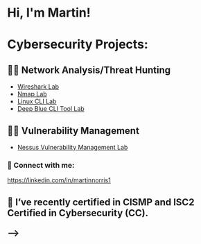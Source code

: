 <h1>Hi, I'm Martin! </h1>
<!DOCTYPE html>
<html class="no-js" lang="en">
<head>

<h1>Cybersecurity Projects:</h1>
    <!--- basic page needs
    ================================================== -->
    <meta charset="utf-8">
    <meta name="description" content="">
    <meta name="author" content="">

<h2>👨‍💻 Network Analysis/Threat Hunting</h2>

  - [Wireshark Lab](https://github.com/mdnorris1/WiresharkLab)
  - [Nmap Lab](https://github.com/mdnorris1/WiresharkLab)
  - [Linux CLI Lab](https://github.com/mdnorris1/LinuxCLILab)
  - [Deep Blue CLI Tool Lab](https://github.com/mdnorris1/DeepBlueCLILab)
    
<h2>👨‍💻 Vulnerability Management</h2>

  - [Nessus Vulnerability Management Lab](https://github.com/mdnorris1/NessusVulnerabilityLab)

 
    
<h3> 🤳 Connect with me:</h2>
    <!-- mobile specific metas
    ================================================== -->
    <meta name="viewport" content="width=device-width, initial-scale=1">

https://linkedin.com/in/martinnorris1  
   

<h2>
</head>

<body id="top" class="ss-preload">

🌱 I’ve recently certified in CISMP and ISC2 Certified in Cybersecurity (CC).

--></h>
